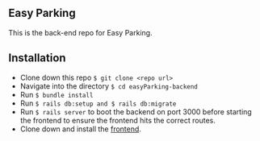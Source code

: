 ## Easy Parking
This is the back-end repo for Easy Parking. 


## Installation
- Clone down this repo 
`$ git clone <repo url>`
- Navigate into the directory 
`$ cd easyParking-backend`
- Run `$ bundle install`
- Run `$ rails db:setup and $ rails db:migrate`
- Run `$ rails server` to boot the backend on port 3000 before starting the frontend to ensure the frontend hits the correct routes.
- Clone down and install the [frontend](https://github.com/speedy012/easyParking-frontend).
